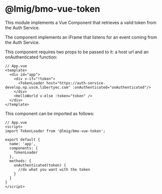 # @lmig/bmo-vue-token

This module implements a Vue Component that retrieves a valid token from the Auth Service.

The component implements an iFrame that listens for an event coming from the Auth Service.

This component requires two props to be passed to it: a host url and an onAuthenticated function:

```
// App.vue
<template>
  <div id="app">
    <div v-if="!token">
      <TokenLoader host="https://auth-service-develop.np.uscm.libertyec.com" :onAuthenticated="onAuthenticated"/>
    </div>
    <HelloWorld v-else :token="token" />
  </div>
</template>

```

This component can be imported as follows:

```
// App.vue
<script>
import TokenLoader from '@lmig/bmo-vue-token';

export default {
  name: 'app',
  components: {
    TokenLoader
  },
  methods: {
    onAuthenticated(token) {
      //do what you want with the token
    }
  }
}
</script>

```
